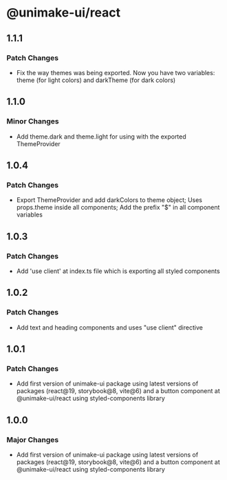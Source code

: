 # @unimake-ui/react

## 1.1.1

### Patch Changes

- Fix the way themes was being exported. Now you have two variables: theme (for light colors) and darkTheme (for dark colors)

## 1.1.0

### Minor Changes

- Add theme.dark and theme.light for using with the exported ThemeProvider

## 1.0.4

### Patch Changes

- Export ThemeProvider and add darkColors to theme object; Uses props.theme inside all components; Add the prefix "$" in all component variables

## 1.0.3

### Patch Changes

- Add 'use client' at index.ts file which is exporting all styled components

## 1.0.2

### Patch Changes

- Add text and heading components and uses "use client" directive

## 1.0.1

### Patch Changes

- Add first version of unimake-ui package using latest versions of packages (react@19, storybook@8, vite@6) and a button component at @unimake-ui/react using styled-components library

## 1.0.0

### Major Changes

- Add first version of unimake-ui package using latest versions of packages (react@19, storybook@8, vite@6) and a button component at @unimake-ui/react using styled-components library
